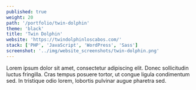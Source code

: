```yaml
---
published: true
weight: 20
path: '/portfolio/twin-dolphin'
theme: 'black'
title: 'Twin Dolphin'
website: 'https://twindolphinloscabos.com/'
stack: ['PHP', 'JavaScript', 'WordPress', 'Sass']
screenshot: '../img/website_screenshots/twin-dolphin.png'
---
```


Lorem ipsum dolor sit amet, consectetur adipiscing elit. Donec sollicitudin luctus fringilla. Cras tempus posuere tortor, ut congue ligula condimentum sed. In tristique odio lorem, lobortis pulvinar augue pharetra sed.
